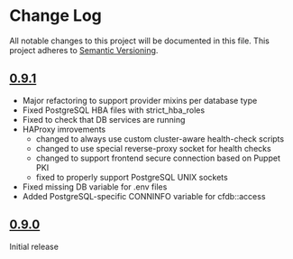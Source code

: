 # Change Log

All notable changes to this project will be documented in this file. This
project adheres to [Semantic Versioning](http://semver.org/).

## [0.9.1]
- Major refactoring to support provider mixins per database type
- Fixed PostgreSQL HBA files with strict_hba_roles 
- Fixed to check that DB services are running
- HAProxy imrovements
    - changed to always use custom cluster-aware health-check scripts
    - changed to use special reverse-proxy socket for health checks
    - changed to support frontend secure connection based on Puppet PKI
    - fixed to properly support PostgreSQL UNIX sockets
- Fixed missing DB variable for .env files
- Added PostgreSQL-specific CONNINFO variable for cfdb::access

## [0.9.0]

Initial release

[0.9.1]: https://github.com/codingfuture/puppet-cfdb/releases/tag/v0.9.1
[0.9.0]: https://github.com/codingfuture/puppet-cfdb/releases/tag/v0.9.0

